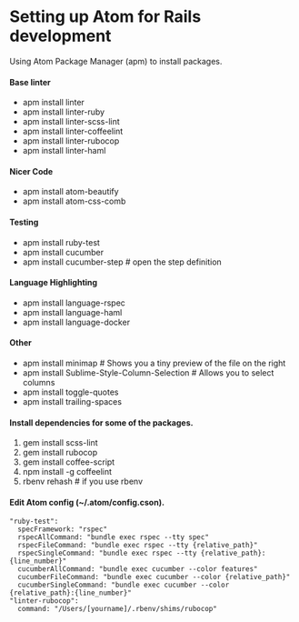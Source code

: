 # Setting up Atom for Rails development

Using Atom Package Manager (apm) to install packages.

#### Base linter
- apm install linter
- apm install linter-ruby
- apm install linter-scss-lint
- apm install linter-coffeelint
- apm install linter-rubocop
- apm install linter-haml

#### Nicer Code
- apm install atom-beautify
- apm install atom-css-comb

#### Testing
- apm install ruby-test
- apm install cucumber
- apm install cucumber-step # open the step definition

#### Language Highlighting
- apm install language-rspec
- apm install language-haml
- apm install language-docker

#### Other
- apm install minimap # Shows you a tiny preview of the file on the right
- apm install Sublime-Style-Column-Selection # Allows you to select columns
- apm install toggle-quotes
- apm install trailing-spaces

#### Install dependencies for some of the packages.

1. gem install scss-lint
2. gem install rubocop
3. gem install coffee-script
4. npm install -g coffeelint
5. rbenv rehash # if you use rbenv

#### Edit Atom config (~/.atom/config.cson).

```
"ruby-test":
  specFramework: "rspec"
  rspecAllCommand: "bundle exec rspec --tty spec"
  rspecFileCommand: "bundle exec rspec --tty {relative_path}"
  rspecSingleCommand: "bundle exec rspec --tty {relative_path}:{line_number}"
  cucumberAllCommand: "bundle exec cucumber --color features"
  cucumberFileCommand: "bundle exec cucumber --color {relative_path}"
  cucumberSingleCommand: "bundle exec cucumber --color {relative_path}:{line_number}"
"linter-rubocop":
  command: "/Users/[yourname]/.rbenv/shims/rubocop"
```
